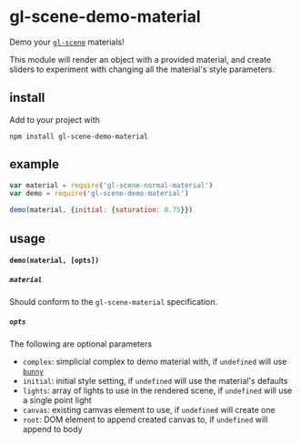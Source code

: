 # gl-scene-demo-material

Demo your [`gl-scene`](https://github.com/freeman-lab/gl-scene) materials!

This module will render an object with a provided material, and create sliders to experiment with changing all the material's style parameters.

## install

Add to your project with

```
npm install gl-scene-demo-material
```

## example

```javascript
var material = require('gl-scene-normal-material')
var demo = require('gl-scene-demo-material')

demo(material, {initial: {saturation: 0.75}})
```

## usage

#### `demo(material, [opts])`

##### `material` 
Should conform to the `gl-scene-material` specification.

##### `opts`
The following are optional parameters
- `complex`: simplicial complex to demo material with, if `undefined` will use [`bunny`](https://github.com/miokolysenko/bunny)
- `initial`: initial style setting, if `undefined` will use the material's defaults
- `lights`: array of lights to use in the rendered scene, if `undefined` will use a single point light
- `canvas`: existing camvas element to use, if `undefined` will create one
- `root`: DOM element to append created canvas to, if `undefined` will append to body